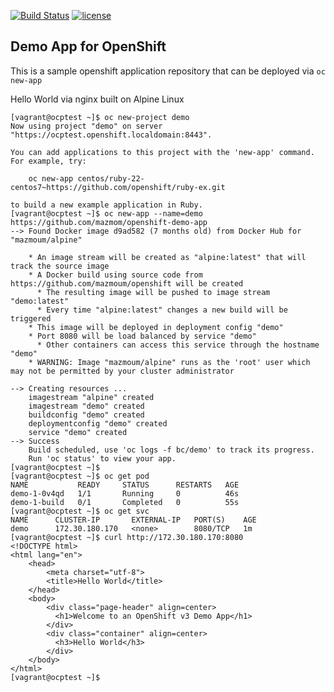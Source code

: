 [![Build Status](https://travis-ci.org/wicksy/openshift-demo-app.svg?branch=master)](https://travis-ci.org/mazmoum/openshift) [![license](https://img.shields.io/badge/License-MIT-blue.svg?maxAge=2592000)](https://github.com/mazmoum/openshift/blob/master/LICENSE.md)</br>

## Demo App for OpenShift

This is a sample openshift application repository that can be deployed via `oc new-app`

Hello World via nginx built on Alpine Linux

```
[vagrant@ocptest ~]$ oc new-project demo
Now using project "demo" on server "https://ocptest.openshift.localdomain:8443".

You can add applications to this project with the 'new-app' command. For example, try:

    oc new-app centos/ruby-22-centos7~https://github.com/openshift/ruby-ex.git

to build a new example application in Ruby.
[vagrant@ocptest ~]$ oc new-app --name=demo https://github.com/mazmom/openshift-demo-app
--> Found Docker image d9ad582 (7 months old) from Docker Hub for "mazmoum/alpine"

    * An image stream will be created as "alpine:latest" that will track the source image
    * A Docker build using source code from https://github.com/mazmoum/openshift will be created
      * The resulting image will be pushed to image stream "demo:latest"
      * Every time "alpine:latest" changes a new build will be triggered
    * This image will be deployed in deployment config "demo"
    * Port 8080 will be load balanced by service "demo"
      * Other containers can access this service through the hostname "demo"
    * WARNING: Image "mazmoum/alpine" runs as the 'root' user which may not be permitted by your cluster administrator

--> Creating resources ...
    imagestream "alpine" created
    imagestream "demo" created
    buildconfig "demo" created
    deploymentconfig "demo" created
    service "demo" created
--> Success
    Build scheduled, use 'oc logs -f bc/demo' to track its progress.
    Run 'oc status' to view your app.
[vagrant@ocptest ~]$
[vagrant@ocptest ~]$ oc get pod
NAME           READY     STATUS      RESTARTS   AGE
demo-1-0v4qd   1/1       Running     0          46s
demo-1-build   0/1       Completed   0          55s
[vagrant@ocptest ~]$ oc get svc
NAME      CLUSTER-IP       EXTERNAL-IP   PORT(S)    AGE
demo      172.30.180.170   <none>        8080/TCP   1m
[vagrant@ocptest ~]$ curl http://172.30.180.170:8080
<!DOCTYPE html>
<html lang="en">
    <head>
        <meta charset="utf-8">
        <title>Hello World</title>
    </head>
    <body>
        <div class="page-header" align=center>
          <h1>Welcome to an OpenShift v3 Demo App</h1>
        </div>
        <div class="container" align=center>
          <h3>Hello World</h3>
        </div>
    </body>
</html>
[vagrant@ocptest ~]$
```
